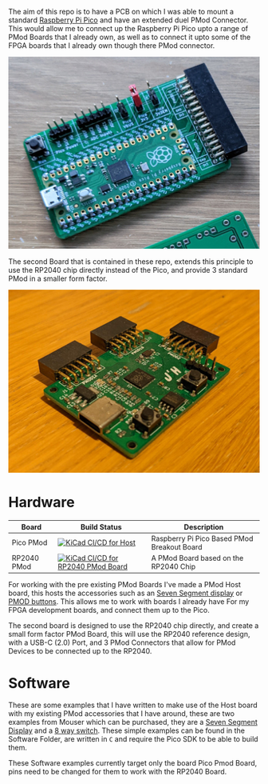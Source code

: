 The aim of this repo is to have a PCB on which I was able to mount a standard
[Raspberry Pi Pico](https://www.raspberrypi.org/products/raspberry-pi-pico/) and have an extended duel PMod Connector. This would allow me to connect up the Raspberry Pi Pico upto a range of PMod Boards that I already own, as well as to connect it upto some of the FPGA boards that I already own though there PMod connector.

![Pico Pmod](Hardware/Pico_PMod/board.jpg)

The second Board that is contained in these repo, extends this principle to use the RP2040 chip directly instead of the Pico, and provide 3 standard PMod in a smaller form factor.

![RP2040 Pmod](Hardware/RP2040_PMod/board.jpg)

# Hardware

| Board | Build Status | Description |
| --- | --- | --- |
| Pico PMod | [![KiCad CI/CD for Host](https://github.com/jjhorton/Pico_Pmod/actions/workflows/Pico_Pmod_kicad.yml/badge.svg)](https://github.com/jjhorton/Pico_Pmod/actions/workflows/Pico_Pmod_kicad.yml) | Raspberry Pi Pico Based PMod Breakout Board |
| RP2040 PMod | [![KiCad CI/CD for RP2040 PMod Board](https://github.com/jjhorton/Pico_Pmod/actions/workflows/RP2040_PMod_kicad.yml/badge.svg)](https://github.com/jjhorton/Pico_Pmod/actions/workflows/RP2040_PMod_kicad.yml) | A PMod Board based on the RP2040 Chip |

For working with the pre existing PMod Boards I've made a PMod Host board,
this hosts the accessories such as an [Seven Segment display]() or
[PMOD buttons](). This allows me to work with boards I already have For
my FPGA development boards, and connect them up to the Pico.

The second board is designed to use the RP2040 chip directly, and create a small form factor PMod Board, this will use the RP2040 reference design, with a USB-C (2.0) Port, and 3 PMod Connectors that allow for PMod Devices to be connected up to the RP2040.

# Software

These are some examples that I have written to make use of the Host board with
my existing PMod accessories that I have around, these are two examples from Mouser which can be purchased, they are a [Seven Segment Display](https://www.mouser.co.uk/ProductDetail/1BitSquared/CS-ICEBREAKER-08?qs=sGAEpiMZZMv0NwlthflBi6k4Sw3LFzcrCNwSdbFYKnA%3D) and a [8 way switch](https://www.mouser.co.uk/ProductDetail/1BitSquared/CS-ICEBREAKER-07?qs=Cb2nCFKsA8ouK5JTufn3Bg%3D%3D). These simple examples can be found in the Software Folder, are written in `C` and require the Pico SDK to be able to build them.

These Software examples currently target only the board Pico Pmod Board, pins need to be changed for them to work with the RP2040 Board.
